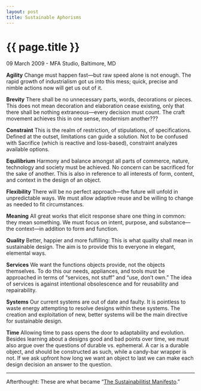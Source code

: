 ```yaml
---
layout: post
title: Sustainable Aphorisms
---
```


{{ page.title }}
================

<p class="meta">09 March 2009 - MFA Studio, Baltimore, MD</p>

**Agility**
Change must happen fast—but raw speed alone is not enough. The rapid growth of industrialism got us into this mess; quick, precise and nimble actions now will get us out of it.

**Brevity**
There shall be no unnecessary parts, words, decorations or pieces. This does not mean decoration and elaboration cease existing, only that there shall be nothing extraneous—every decision must count. The craft movement achieves this in one sense, modernism another???

**Constraint**
This is the realm of restriction, of stipulations, of specifications. Defined at the outset, limitations can guide a solution. Not to be confused with Sacrifice (which is reactive and loss-based), constraint analyzes available options.

**Equilibrium**
Harmony and balance amongst all parts of commerce, nature, technology and society must be achieved. No concern can be sacrificed for the sake of another. This is also in reference to all interests of form, content, and context in the design of an object.

**Flexibility**
There will be no perfect approach—the future will unfold in unpredictable ways. We must allow adaptive reuse and be willing to change as needed to fit circumstances.

**Meaning**
All great works that elicit response share one thing in common: they mean something. We must focus on intent, purpose, and substance—the context—in addition to form and function.

**Quality**
Better, happier and more fulfilling: This is what quality shall mean in sustainable design. The aim is to provide this to everyone in elegant, elemental ways.

**Services**
We want the functions objects provide, not the objects themselves. To do this our needs, appliances, and tools must be approached in terms of “services, not stuff” and “use, don’t own.” The idea of services is against intentional obsolescence and for reusability and repairability.

**Systems**
Our current systems are out of date and faulty. It is pointless to waste energy attempting to resolve designs within these systems. The creation and exploitation of new, better systems will be the main directive for sustainable design.

**Time**
Allowing time to pass opens the door to adaptability and evolution. Besides learning about a designs good and bad points over time, we must also argue over the questions of durable vs. ephemeral. A car is a durable object, and should be constructed as such, while a candy-bar wrapper is not. If we ask upfront how long we want an object to last we can make each design decision an answer to the question.

---
Afterthought:
These are what became “[The Sustainabilitist Manifesto](http://www.ookb.co/2009/04/08/sustainabilitist-principles-a-manifesto.html).”